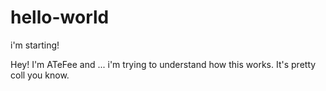 # hello-world
i'm starting!

Hey! I'm ATeFee and ... i'm trying to understand how this works. It's pretty coll you know.
